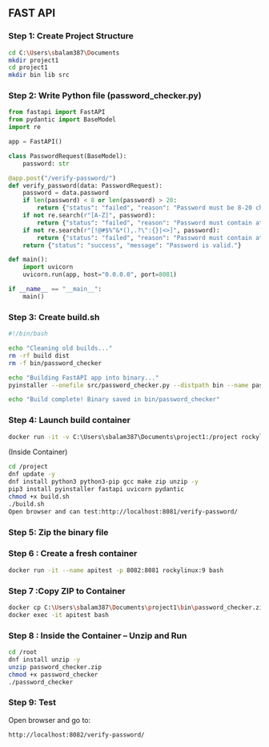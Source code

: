 ## **FAST API**

### **Step 1: Create Project Structure**
```bash
cd C:\Users\sbalam387\Documents
mkdir project1
cd project1
mkdir bin lib src
```

### **Step 2: Write Python file (password_checker.py)**
```python
from fastapi import FastAPI
from pydantic import BaseModel
import re

app = FastAPI()

class PasswordRequest(BaseModel):
    password: str

@app.post("/verify-password/")
def verify_password(data: PasswordRequest):
    password = data.password
    if len(password) < 8 or len(password) > 20:
        return {"status": "failed", "reason": "Password must be 8-20 characters."}
    if not re.search(r"[A-Z]", password):
        return {"status": "failed", "reason": "Password must contain at least one uppercase letter."}
    if not re.search(r"[!@#$%^&*(),.?\":{}|<>]", password):
        return {"status": "failed", "reason": "Password must contain at least one special character."}
    return {"status": "success", "message": "Password is valid."}

def main():
    import uvicorn
    uvicorn.run(app, host="0.0.0.0", port=8081) 

if __name__ == "__main__":
    main()
```

### **Step 3: Create build.sh**
```bash
#!/bin/bash

echo "Cleaning old builds..."
rm -rf build dist
rm -f bin/password_checker

echo "Building FastAPI app into binary..."
pyinstaller --onefile src/password_checker.py --distpath bin --name password_checker

echo "Build complete! Binary saved in bin/password_checker"
```

### **Step 4: Launch build container**
```bash
docker run -it -v C:\Users\sbalam387\Documents\project1:/project rockylinux:9 bash
```
(Inside Container)
```bash
cd /project
dnf update -y
dnf install python3 python3-pip gcc make zip unzip -y
pip3 install pyinstaller fastapi uvicorn pydantic
chmod +x build.sh
./build.sh
Open browser and can test:http://localhost:8081/verify-password/

```

### **Step 5: Zip the binary file**

### **Step 6 : Create a fresh container**
```bash
docker run -it --name apitest -p 8082:8081 rockylinux:9 bash
```

### **Step 7 :Copy ZIP to Container**

```bash
docker cp C:\Users\sbalam387\Documents\project1\bin\password_checker.zip apitest:/root/
docker exec -it apitest bash
```

### **Step 8 : Inside the Container – Unzip and Run**
```bash
cd /root
dnf install unzip -y
unzip password_checker.zip
chmod +x password_checker
./password_checker
```


### **Step 9: Test**
Open browser and go to:
```
http://localhost:8082/verify-password/
```
